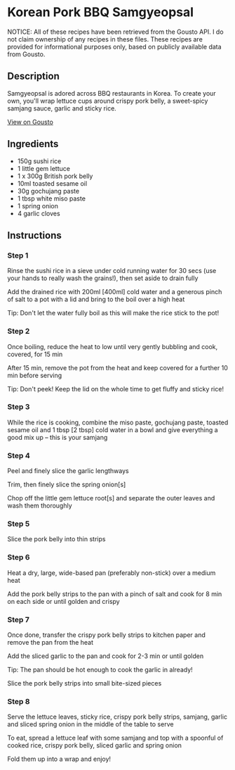 # Korean Pork BBQ Samgyeopsal

NOTICE: All of these recipes have been retrieved from the Gousto API. I do not claim ownership of any recipes in these files. These recipes are provided for informational purposes only, based on publicly available data from Gousto.

## Description

Samgyeopsal is adored across BBQ restaurants in Korea. To create your own, you'll wrap lettuce cups around crispy pork belly, a sweet-spicy samjang sauce, garlic and sticky rice.

[View on Gousto](https://www.gousto.co.uk/recipes/cookbook/korean-pork-bbq-samgyeopsal)

## Ingredients

- 150g sushi rice
- 1 little gem lettuce
- 1 x 300g British pork belly
- 10ml toasted sesame oil 
- 30g gochujang paste	
- 1 tbsp white miso paste
- 1 spring onion
- 4 garlic cloves

## Instructions


### Step 1

Rinse the sushi rice in a sieve under cold running water for 30 secs (use your hands to really wash the grains!), then set aside to drain fully

Add the drained rice with 200ml <span class="text-danger">[400ml]</span> cold water and a generous pinch of salt to a pot with a lid and bring to the boil over a high heat

Tip: Don't let the water fully boil as this will make the rice stick to the pot!


### Step 2

Once boiling, reduce the heat to low until very gently bubbling and cook, covered, for 15 min

After 15 min, remove the pot from the heat and keep covered for a further 10 min before serving

Tip: Don't peek! Keep the lid on the whole time to get fluffy and sticky rice!


### Step 3

While the rice is cooking, combine the miso paste, gochujang paste, toasted sesame oil and 1 tbsp <span class="text-danger">[2 tbsp]</span> cold water in a bowl and give everything a good mix up – this is your samjang


### Step 4

Peel and finely slice the garlic lengthways

Trim, then finely slice the spring onion<span class="text-danger">[s]</span>

Chop off the little gem lettuce root<span class="text-danger">[s]</span> and separate the outer leaves and wash them thoroughly


### Step 5

Slice the pork belly into thin strips


### Step 6

Heat a dry, large, wide-based pan (preferably non-stick) over a medium heat

Add the pork belly strips to the pan with a pinch of salt and cook for 8 min on each side or until golden and crispy


### Step 7

Once done, transfer the crispy pork belly strips to kitchen paper and remove the pan from the heat

Add the sliced garlic to the pan and cook for 2-3 min or until golden

Tip: The pan should be hot enough to cook the garlic in already!

Slice the pork belly strips into small bite-sized pieces

### Step 8

Serve the lettuce leaves, sticky rice, crispy pork belly strips, samjang, garlic and sliced spring onion in the middle of the table to serve

To eat, spread a lettuce leaf with some samjang and top with a spoonful of cooked rice, crispy pork belly, sliced garlic and spring onion

Fold them up into a wrap and enjoy!

